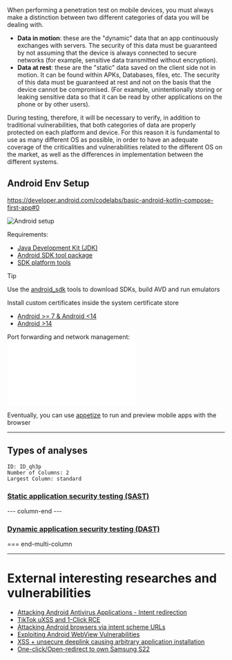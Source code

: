 When performing a penetration test on mobile devices, you must always make a distinction between two different categories of data you will be dealing with.

-   **Data in motion**: these are the "dynamic" data that an app continuously exchanges with servers. The security of this data must be guaranteed by not assuming that the device is always connected to secure networks (for example, sensitive data transmitted without encryption).
-   **Data at rest**: these are the "static" data saved on the client side not in motion. It can be found within APKs, Databases, files, etc. The security of this data must be guaranteed at rest and not on the basis that the device cannot be compromised. (For example, unintentionally storing or leaking sensitive data so that it can be read by other applications on the phone or by other users).

During testing, therefore, it will be necessary to verify, in addition to traditional vulnerabilities, that both categories of data are properly protected on each platform and device. For this reason it is fundamental to use as many different OS as possible, in order to have an adequate coverage of the criticalities and vulnerabilities related to the different OS on the market, as well as the differences in implementation between the different systems.

## Android Env Setup

https://developer.android.com/codelabs/basic-android-kotlin-compose-first-app#0

![Android setup](Android%20setup.canvas)


Requirements:
- [Java Development Kit (JDK)](https://www.oracle.com/java/technologies/downloads/)
- [Android SDK tool package](https://developer.android.com/studio#:~:text=Command%20line%20tools%20only)
- [SDK platform tools](https://developer.android.com/studio/releases/platform-tools)

>[!tip]
>Use the [android_sdk](../Tools/android_sdk.md) tools to download SDKs, build AVD and run emulators

Install custom certificates inside the system certificate store
- [Android >= 7 & Android <14](../Tools/adb.md#Android%20>=%207%20&%20Android%20<14)
- [Android >14](../Tools/adb.md#Android%20>14%20[%20certs-android-14])

Port forwarding and network management:
![Port forwarding and network management](../Tools/android_sdk.md#Port%20forwarding%20and%20network%20management)

Eventually, you can use [appetize](https://appetize.io/) to run and preview mobile apps with the browser

---

## Types of analyses

```start-multi-column
ID: ID_qh3p
Number of Columns: 2
Largest Column: standard
```

### [Static application security testing (SAST)](Static%20application%20security%20testing%20(SAST).md)

--- column-end ---

### [Dynamic application security testing (DAST)](Dynamic%20application%20security%20testing%20(DAST).md)

=== end-multi-column

---

# External interesting researches and vulnerabilities

- [Attacking Android Antivirus Applications - Intent redirection](https://blog.scrt.ch/2023/03/29/attacking-android-antivirus-applications/)
- [TikTok uXSS and 1-Click RCE](https://dphoeniixx.medium.com/tiktok-for-android-1-click-rce-240266e78105)
- [Attacking Android browsers via intent scheme URLs](https://www.mbsd.jp/Whitepaper/IntentScheme.pdf)
- [Exploiting Android WebView Vulnerabilities](https://medium.com/mobis3c/exploiting-android-webview-vulnerabilities-e2bcff780892)
- [XSS + unsecure deeplink causing arbitrary application installation](https://ssd-disclosure.com/ssd-advisory-galaxy-store-applications-installation-launching-without-user-interaction/)
- [One-click/Open-redirect to own Samsung S22](https://starlabs.sg/blog/2023/06-the-old-the-new-and-the-bypass-one-clickopen-redirect-to-own-samsung-s22-at-pwn2own-2022/)